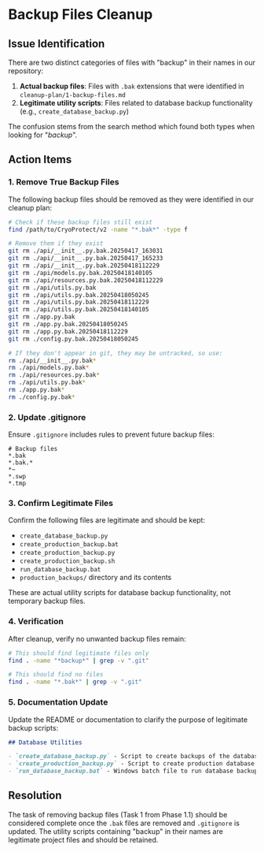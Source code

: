 # Backup Files Cleanup

## Issue Identification

There are two distinct categories of files with "backup" in their names in our repository:

1. **Actual backup files**: Files with `.bak` extensions that were identified in `cleanup-plan/1-backup-files.md`
2. **Legitimate utility scripts**: Files related to database backup functionality (e.g., `create_database_backup.py`)

The confusion stems from the search method which found both types when looking for "*backup*".

## Action Items

### 1. Remove True Backup Files

The following backup files should be removed as they were identified in our cleanup plan:

```bash
# Check if these backup files still exist
find /path/to/CryoProtect/v2 -name "*.bak*" -type f

# Remove them if they exist
git rm ./api/__init__.py.bak.20250417_163031
git rm ./api/__init__.py.bak.20250417_165233
git rm ./api/__init__.py.bak.20250418112229
git rm ./api/models.py.bak.20250418140105
git rm ./api/resources.py.bak.20250418112229
git rm ./api/utils.py.bak
git rm ./api/utils.py.bak.20250418050245
git rm ./api/utils.py.bak.20250418112229
git rm ./api/utils.py.bak.20250418140105
git rm ./app.py.bak
git rm ./app.py.bak.20250418050245
git rm ./app.py.bak.20250418112229
git rm ./config.py.bak.20250418050245

# If they don't appear in git, they may be untracked, so use:
rm ./api/__init__.py.bak*
rm ./api/models.py.bak*
rm ./api/resources.py.bak*
rm ./api/utils.py.bak*
rm ./app.py.bak*
rm ./config.py.bak*
```

### 2. Update .gitignore

Ensure `.gitignore` includes rules to prevent future backup files:

```
# Backup files
*.bak
*.bak.*
*~
*.swp
*.tmp
```

### 3. Confirm Legitimate Files

Confirm the following files are legitimate and should be kept:

- `create_database_backup.py`
- `create_production_backup.bat`
- `create_production_backup.py`
- `create_production_backup.sh`
- `run_database_backup.bat`
- `production_backups/` directory and its contents

These are actual utility scripts for database backup functionality, not temporary backup files.

### 4. Verification

After cleanup, verify no unwanted backup files remain:

```bash
# This should find legitimate files only
find . -name "*backup*" | grep -v ".git"

# This should find no files
find . -name "*.bak*" | grep -v ".git"
```

### 5. Documentation Update

Update the README or documentation to clarify the purpose of legitimate backup scripts:

```markdown
## Database Utilities

- `create_database_backup.py` - Script to create backups of the database
- `create_production_backup.py` - Script to create production database backups
- `run_database_backup.bat` - Windows batch file to run database backup
```

## Resolution

The task of removing backup files (Task 1 from Phase 1.1) should be considered complete once the `.bak` files are removed and `.gitignore` is updated. The utility scripts containing "backup" in their names are legitimate project files and should be retained.